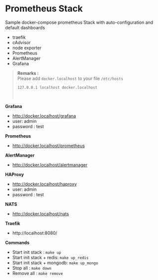 # Prometheus Stack

Sample docker-compose prometheus Stack with auto-configuration and default dashboards

* traefik
* cAdvisor
* node exporter
* Prometheus
* AlertManager
* Grafana

> **Remarks :**<br>
> Please add `docker.localhost` to your file `/etc/hosts`<br>
> 
> ```shell
> 127.0.0.1	localhost docker.localhost
> ```
> <br>

**Grafana**
* http://docker.localhost/grafana
* user: admin
* password : test

**Prometheus**
* http://docker.localhost/prometheus

**AlertManager**
* http://docker.localhost/alertmanager

**HAProxy**
* http://docker.localhost/haproxy
* user: admin
* password : test

**NATS**
* http://docker.localhost/nats

**Traefik**
* http://localhost:8080/

**Commands**
* Start init stack : `make up`
* Start init stack + redis: `make up_redis`
* Start init stack + mongodb: `make up_mongo`
* Stop all : `make down`
* Remove all : `make remove`
